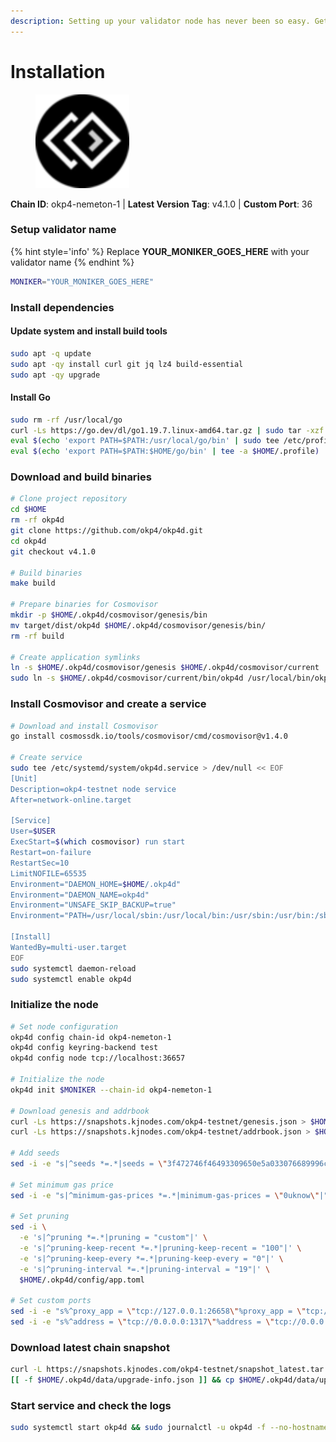 ```yaml
---
description: Setting up your validator node has never been so easy. Get your validator running in minutes by following step by step instructions.
---
```


# Installation

<figure><img src="https://raw.githubusercontent.com/kj89/cosmos-images/main/logos/okp4.png" width="150" alt=""><figcaption></figcaption></figure>

**Chain ID**: okp4-nemeton-1 | **Latest Version Tag**: v4.1.0 | **Custom Port**: 36

### Setup validator name

{% hint style='info' %}
Replace **YOUR_MONIKER_GOES_HERE** with your validator name
{% endhint %}

```bash
MONIKER="YOUR_MONIKER_GOES_HERE"
```

### Install dependencies

#### Update system and install build tools

```bash
sudo apt -q update
sudo apt -qy install curl git jq lz4 build-essential
sudo apt -qy upgrade
```

#### Install Go

```bash
sudo rm -rf /usr/local/go
curl -Ls https://go.dev/dl/go1.19.7.linux-amd64.tar.gz | sudo tar -xzf - -C /usr/local
eval $(echo 'export PATH=$PATH:/usr/local/go/bin' | sudo tee /etc/profile.d/golang.sh)
eval $(echo 'export PATH=$PATH:$HOME/go/bin' | tee -a $HOME/.profile)
```

### Download and build binaries

```bash
# Clone project repository
cd $HOME
rm -rf okp4d
git clone https://github.com/okp4/okp4d.git
cd okp4d
git checkout v4.1.0

# Build binaries
make build

# Prepare binaries for Cosmovisor
mkdir -p $HOME/.okp4d/cosmovisor/genesis/bin
mv target/dist/okp4d $HOME/.okp4d/cosmovisor/genesis/bin/
rm -rf build

# Create application symlinks
ln -s $HOME/.okp4d/cosmovisor/genesis $HOME/.okp4d/cosmovisor/current
sudo ln -s $HOME/.okp4d/cosmovisor/current/bin/okp4d /usr/local/bin/okp4d
```

### Install Cosmovisor and create a service

```bash
# Download and install Cosmovisor
go install cosmossdk.io/tools/cosmovisor/cmd/cosmovisor@v1.4.0

# Create service
sudo tee /etc/systemd/system/okp4d.service > /dev/null << EOF
[Unit]
Description=okp4-testnet node service
After=network-online.target

[Service]
User=$USER
ExecStart=$(which cosmovisor) run start
Restart=on-failure
RestartSec=10
LimitNOFILE=65535
Environment="DAEMON_HOME=$HOME/.okp4d"
Environment="DAEMON_NAME=okp4d"
Environment="UNSAFE_SKIP_BACKUP=true"
Environment="PATH=/usr/local/sbin:/usr/local/bin:/usr/sbin:/usr/bin:/sbin:/bin:/usr/games:/usr/local/games:/snap/bin:$HOME/.okp4d/cosmovisor/current/bin"

[Install]
WantedBy=multi-user.target
EOF
sudo systemctl daemon-reload
sudo systemctl enable okp4d
```

### Initialize the node

```bash
# Set node configuration
okp4d config chain-id okp4-nemeton-1
okp4d config keyring-backend test
okp4d config node tcp://localhost:36657

# Initialize the node
okp4d init $MONIKER --chain-id okp4-nemeton-1

# Download genesis and addrbook
curl -Ls https://snapshots.kjnodes.com/okp4-testnet/genesis.json > $HOME/.okp4d/config/genesis.json
curl -Ls https://snapshots.kjnodes.com/okp4-testnet/addrbook.json > $HOME/.okp4d/config/addrbook.json

# Add seeds
sed -i -e "s|^seeds *=.*|seeds = \"3f472746f46493309650e5a033076689996c8881@okp4-testnet.rpc.kjnodes.com:36659\"|" $HOME/.okp4d/config/config.toml

# Set minimum gas price
sed -i -e "s|^minimum-gas-prices *=.*|minimum-gas-prices = \"0uknow\"|" $HOME/.okp4d/config/app.toml

# Set pruning
sed -i \
  -e 's|^pruning *=.*|pruning = "custom"|' \
  -e 's|^pruning-keep-recent *=.*|pruning-keep-recent = "100"|' \
  -e 's|^pruning-keep-every *=.*|pruning-keep-every = "0"|' \
  -e 's|^pruning-interval *=.*|pruning-interval = "19"|' \
  $HOME/.okp4d/config/app.toml

# Set custom ports
sed -i -e "s%^proxy_app = \"tcp://127.0.0.1:26658\"%proxy_app = \"tcp://127.0.0.1:36658\"%; s%^laddr = \"tcp://127.0.0.1:26657\"%laddr = \"tcp://127.0.0.1:36657\"%; s%^pprof_laddr = \"localhost:6060\"%pprof_laddr = \"localhost:36060\"%; s%^laddr = \"tcp://0.0.0.0:26656\"%laddr = \"tcp://0.0.0.0:36656\"%; s%^prometheus_listen_addr = \":26660\"%prometheus_listen_addr = \":36660\"%" $HOME/.okp4d/config/config.toml
sed -i -e "s%^address = \"tcp://0.0.0.0:1317\"%address = \"tcp://0.0.0.0:36317\"%; s%^address = \":8080\"%address = \":36080\"%; s%^address = \"0.0.0.0:9090\"%address = \"0.0.0.0:36090\"%; s%^address = \"0.0.0.0:9091\"%address = \"0.0.0.0:36091\"%; s%^address = \"0.0.0.0:8545\"%address = \"0.0.0.0:36545\"%; s%^ws-address = \"0.0.0.0:8546\"%ws-address = \"0.0.0.0:36546\"%" $HOME/.okp4d/config/app.toml
```

### Download latest chain snapshot

```bash
curl -L https://snapshots.kjnodes.com/okp4-testnet/snapshot_latest.tar.lz4 | tar -Ilz4 -xf - -C $HOME/.okp4d
[[ -f $HOME/.okp4d/data/upgrade-info.json ]] && cp $HOME/.okp4d/data/upgrade-info.json $HOME/.okp4d/cosmovisor/genesis/upgrade-info.json
```

### Start service and check the logs

```bash
sudo systemctl start okp4d && sudo journalctl -u okp4d -f --no-hostname -o cat
```
